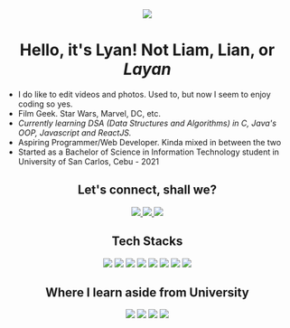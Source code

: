 <div align="center">
 <img src="https://media.giphy.com/media/UF0Ja0OBkMPRe6eneb/giphy.gif">
 <h1>Hello, it's Lyan! Not Liam, Lian, or <em>Layan</em></h1>
</div>

* I do like to edit videos and photos. Used to, but now I seem to enjoy coding so yes.
* Film Geek. Star Wars, Marvel, DC, etc.
* *Currently learning DSA (Data Structures and Algorithms) in C, Java's OOP, Javascript and ReactJS.*
* Aspiring Programmer/Web Developer. Kinda mixed in between the two
* Started as a Bachelor of Science in Information Technology student in University of San Carlos, Cebu - 2021

<div align="center">
 
 <h2>Let's connect, shall we?</h2>
 <a href="https://www.facebook.com/LyanJover/" target="blank">
  <img src="https://img.shields.io/badge/Facebook-1877F2?style=for-the-badge&logo=facebook&logoColor=white">
 </a>
 <a href="https://github.com/LJynver" target="blank">
  <img src="https://img.shields.io/badge/GitHub-100000?style=for-the-badge&logo=github&logoColor=white">
 </a>
 <a href="https://www.instagram.com/mr.lyanethan/" target="blank">
  <img src="https://img.shields.io/badge/Instagram-E4405F?style=for-the-badge&logo=instagram&logoColor=white">
 </a>

 <h2>Tech Stacks</h2>
 <img src="https://img.shields.io/badge/C-00599C?style=for-the-badge&logo=c&logoColor=white">
 <img src="https://img.shields.io/badge/JavaScript-323330?style=for-the-badge&logo=javascript&logoColor=F7DF1E">
 <img src="https://img.shields.io/badge/Python-FFD43B?style=for-the-badge&logo=python&logoColor=blue">
 <img src="https://img.shields.io/badge/Bootstrap-563D7C?style=for-the-badge&logo=bootstrap&logoColor=white">
 <img src="https://img.shields.io/badge/PHP-777BB4?style=for-the-badge&logo=php&logoColor=white">
 <img src="https://img.shields.io/badge/HTML5-E34F26?style=for-the-badge&logo=html5&logoColor=white">
 <img src="https://img.shields.io/badge/json-5E5C5C?style=for-the-badge&logo=json&logoColor=white">
 <img src="https://img.shields.io/badge/CSS3-1572B6?style=for-the-badge&logo=css3&logoColor=white">
 
 
 <h2>Where I learn aside from University</h2>
 <img src="https://img.shields.io/badge/MDN_Web_Docs-black?style=for-the-badge&logo=mdnwebdocs&logoColor=white">
 <img src="https://img.shields.io/badge/Codecademy-FFF0E5?style=for-the-badge&logo=codecademy&logoColor=303347">
 <img src="https://img.shields.io/badge/W3Schools-04AA6D?style=for-the-badge&logo=W3Schools&logoColor=white">
 <img src="https://img.shields.io/badge/GeeksforGeeks-298D46?style=for-the-badge&logo=geeksforgeeks&logoColor=white">
 
</div>
